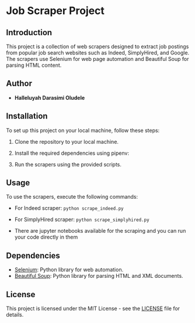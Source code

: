 # Job Scraper Project

## Introduction
This project is a collection of web scrapers designed to extract job postings from popular job search websites such as Indeed, SimplyHired, and Google. The scrapers use Selenium for web page automation and Beautiful Soup for parsing HTML content.

## Author
- **Halleluyah Darasimi Oludele**

## Installation
To set up this project on your local machine, follow these steps:
1. Clone the repository to your local machine.
2. Install the required dependencies using pipenv:

3. Run the scrapers using the provided scripts.

## Usage
To use the scrapers, execute the following commands:
- For Indeed scraper:
  ```python scrape_indeed.py```

- For SimplyHired scraper:
  ```python scrape_simplyhired.py```

- There are jupyter notebooks available for the scraping and you can run your code directly in them


## Dependencies
- [Selenium](https://pypi.org/project/selenium/): Python library for web automation.
- [Beautiful Soup](https://www.crummy.com/software/BeautifulSoup/bs4/doc/): Python library for parsing HTML and XML documents.

## License
This project is licensed under the MIT License - see the [LICENSE](LICENSE) file for details.